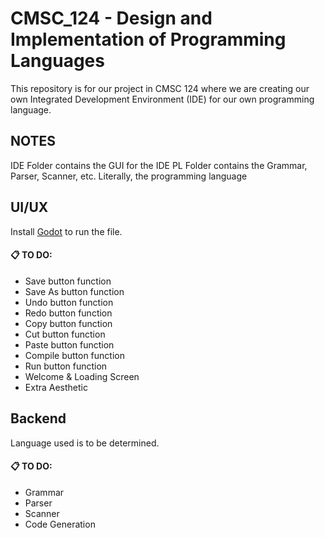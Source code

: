 # CMSC_124 - Design and Implementation of Programming Languages
This repository is for our project in CMSC 124 where we are creating our own Integrated Development Environment (IDE) for our own programming language.

## NOTES
IDE Folder contains the GUI for the IDE
PL Folder contains the Grammar, Parser, Scanner, etc. Literally, the programming language

## UI/UX
Install [Godot](https://godotengine.org/download/windows/) to run the file.

#### 📋 TO DO:
- Save button function
- Save As button function
- Undo button function
- Redo button function
- Copy button function
- Cut  button function
- Paste button function
- Compile button function
- Run button function
- Welcome & Loading Screen
- Extra Aesthetic

## Backend
Language used is to be determined.

#### 📋 TO DO:
- Grammar
- Parser
- Scanner
- Code Generation




